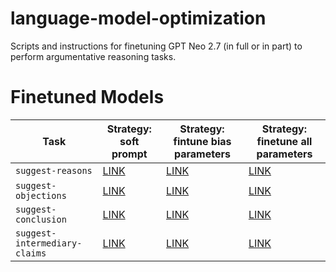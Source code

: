 # language-model-optimization

Scripts and instructions for finetuning GPT Neo 2.7 (in full or in part) to perform argumentative reasoning tasks.

# Finetuned Models

| Task | Strategy: soft prompt | Strategy: fintune bias parameters | Strategy: finetune all parameters |
| ---- | --------------------- | --------------------------------- | --------------------------------- |
| `suggest-reasons` | [LINK]() | [LINK]() | [LINK]() |
| `suggest-objections` | [LINK]() | [LINK]() | [LINK]() |
| `suggest-conclusion` | [LINK]() | [LINK]() | [LINK]() |
| `suggest-intermediary-claims` | [LINK]() | [LINK]() | [LINK]() |

